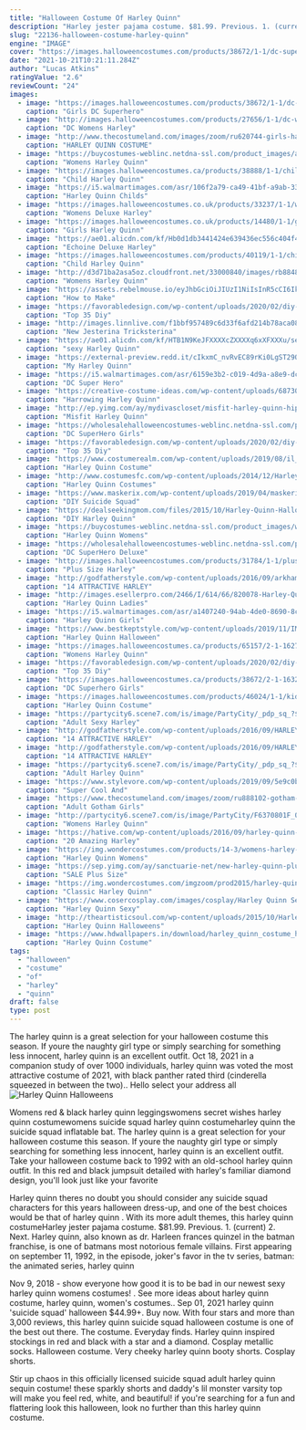 ```yaml
---
title: "Halloween Costume Of Harley Quinn"
description: "Harley jester pajama costume. $81.99. Previous. 1. (current) 2. Next. Harley quinn, also known as dr. Harleen frances quinzel in the batman franchise, is one of batmans most notorious female villains. First appearing on september 11, 1992, in the episode, joker's favor in the tv series, batman: the animated series, harley quinn"
slug: "22136-halloween-costume-harley-quinn"
engine: "IMAGE"
cover: "https://images.halloweencostumes.com/products/38672/1-1/dc-superhero-girls-deluxe-harley-quinn-costume.jpg"
date: "2021-10-21T10:21:11.284Z"
author: "Lucas Atkins"
ratingValue: "2.6"
reviewCount: "24"
images:
  - image: "https://images.halloweencostumes.com/products/38672/1-1/dc-superhero-girls-deluxe-harley-quinn-costume.jpg"
    caption: "Girls DC Superhero"
  - image: "http://images.halloweencostumes.com/products/27656/1-1/dc-womens-harley-quinn-costume.jpg"
    caption: "DC Womens Harley"
  - image: "http://www.thecostumeland.com/images/zoom/ru620744-girls-harley-quinn-halloween-costumes.jpg"
    caption: "HARLEY QUINN COSTUME"
  - image: "https://buycostumes-weblinc.netdna-ssl.com/product_images/adult-harley-quinn-dress/5b52126369702d0b4f000fc0/original.jpg?c=1532105315"
    caption: "Womens Harley Quinn"
  - image: "https://images.halloweencostumes.ca/products/38888/1-1/child-harley-quinn-jumpsuit-costume.jpg"
    caption: "Child Harley Quinn"
  - image: "https://i5.walmartimages.com/asr/106f2a79-ca49-41bf-a9ab-33a8158836cd_1.29f7febe1fedc77424049ffd8bf8355d.jpeg"
    caption: "Harley Quinn Childs"
  - image: "https://images.halloweencostumes.co.uk/products/33237/1-1/womens-deluxe-harley-quinn-jumpsuit-costume.jpg"
    caption: "Womens Deluxe Harley"
  - image: "https://images.halloweencostumes.co.uk/products/14480/1-1/girls-harley-quinn-tutu-costume.jpg"
    caption: "Girls Harley Quinn"
  - image: "https://ae01.alicdn.com/kf/Hb0d1db3441424e639436ec556c404f4bw/Echoine-Deluxe-Harley-Quinn-Costume-Cosplay-Adult-Halloween-Costume-For-Women-Superhero-Costume-For-Adult-Carnival.jpg_q50.jpg"
    caption: "Echoine Deluxe Harley"
  - image: "https://images.halloweencostumes.com/products/40119/1-1/child-harley-quinn-costume.jpg"
    caption: "Child Harley Quinn"
  - image: "http://d3d71ba2asa5oz.cloudfront.net/33000840/images/rb884837__1.jpg"
    caption: "Womens Harley Quinn"
  - image: "https://assets.rebelmouse.io/eyJhbGciOiJIUzI1NiIsInR5cCI6IkpXVCJ9.eyJpbWFnZSI6Imh0dHBzOi8vd3d3LmJyaXQuY28vbWVkaWEtbGlicmFyeS9leUpoYkdjaU9pSklVekkxTmlJc0luUjVjQ0k2SWtwWFZDSjkuZXlKcGJXRm5aU0k2SW1oMGRIQnpPaTh2WVhOelpYUnpMbkppYkM1dGN5OHlNVFl4TVRrMU1pOXZjbWxuYVc0dWFuQm5JaXdpWlhod2FYSmxjMTloZENJNk1UWTBOek0yTURVd04zMC5EbTRsS0RpMExuMEUtZjRwbVlwS2RXYVl3MFZQOE5maC1ZWV9fMGJlTV9ZL2ltYWdlLmpwZz93aWR0aD05ODAiLCJleHBpcmVzX2F0IjoxNjIwOTM0MTY0fQ.2omJQeX5wls9P5NfeQzQFIVtouBbb0RKnBWZuPGNGsQ/img.jpg?width=2000&height=2000"
    caption: "How to Make"
  - image: "https://favorabledesign.com/wp-content/uploads/2020/02/diy-harley-quinn-costume-for-kids-best-of-pin-on-halloween-of-diy-harley-quinn-costume-for-kids.jpg"
    caption: "Top 35 Diy"
  - image: "http://images.linnlive.com/f1bbf957489c6d33f6afd214b78aca08/e7dc9e75-1c52-4855-b8a9-2bcac5f86032.jpg"
    caption: "New Jesterina Tricksterina"
  - image: "https://ae01.alicdn.com/kf/HTB1N9KeJFXXXXcZXXXXq6xXFXXXu/sexy-Harley-Quinn-Costume-adult-cosplay-halloween-costumes-for-women-Clown-fancy-dress-superhero-party-plus.jpg"
    caption: "sexy Harley Quinn"
  - image: "https://external-preview.redd.it/cIkxmC_nvRvEC89rKi0LgST29Q6vtMYoQubfeVgJclU.jpg?auto=webp&s=34b6485bff96e70d43bfb197bd10c9a3414c9850"
    caption: "My Harley Quinn"
  - image: "https://i5.walmartimages.com/asr/6159e3b2-c019-4d9a-a8e9-dc8f3392716c_1.4b37884424aa16d7df090ea85d561405.jpeg?odnWidth=1000&odnHeight=1000&odnBg=ffffff"
    caption: "DC Super Hero"
  - image: "https://creative-costume-ideas.com/wp-content/uploads/6873035076_661cba88a0_h.jpg"
    caption: "Harrowing Harley Quinn"
  - image: "http://ep.yimg.com/ay/mydivascloset/misfit-harley-quinn-hipster-costume-2.jpg"
    caption: "Misfit Harley Quinn"
  - image: "https://wholesalehalloweencostumes-weblinc.netdna-ssl.com/product_images/dc-superhero-girls-harley-quinn-wig/5775fa3369702d5773000b28/original.jpg?c=1469786238"
    caption: "DC SuperHero Girls"
  - image: "https://favorabledesign.com/wp-content/uploads/2020/02/diy-harley-quinn-costume-for-kids-luxury-52-easy-halloween-costumes-for-adults-of-diy-harley-quinn-costume-for-kids.jpg"
    caption: "Top 35 Diy"
  - image: "https://www.costumerealm.com/wp-content/uploads/2019/08/il_794xN.1047467830_pkoa-1.jpg"
    caption: "Harley Quinn Costume"
  - image: "http://www.costumesfc.com/wp-content/uploads/2014/12/Harley-Quinn-Costume-Ideas.jpg"
    caption: "Harley Quinn Costumes"
  - image: "https://www.maskerix.com/wp-content/uploads/2019/04/maskerix-–-carnival-photo-contest-2019-–-diy-harley-quinn-costume-idea1.jpg"
    caption: "DIY Suicide Squad"
  - image: "https://dealseekingmom.com/files/2015/10/Harley-Quinn-Halloween-Costume.jpg"
    caption: "DIY Harley Quinn"
  - image: "https://buycostumes-weblinc.netdna-ssl.com/product_images/womens-harley-quinn-costume/5ae9e98d69702d22b801017f/original.jpg?c=1525479017"
    caption: "Harley Quinn Womens"
  - image: "https://wholesalehalloweencostumes-weblinc.netdna-ssl.com/product_images/dc-superhero-deluxe-harley-quinn-girls-costume/57ad97ff69702d0492008800/original.jpg?c=1471340395"
    caption: "DC SuperHero Deluxe"
  - image: "http://images.halloweencostumes.com/products/31784/1-1/plus-size-harley-quinn-costume.jpg"
    caption: "Plus Size Harley"
  - image: "http://godfatherstyle.com/wp-content/uploads/2016/09/arkham-asylum-harley-quinn-costume.jpg"
    caption: "14 ATTRACTIVE HARLEY"
  - image: "http://images.esellerpro.com/2466/I/614/66/820078-Harley-Quinn-Adult-Costume-LA-R2.jpg"
    caption: "Harley Quinn Ladies"
  - image: "https://i5.walmartimages.com/asr/a1407240-94ab-4de0-8690-8cabeec064cb_1.3eb16e3638b323b03e512cf312e53b7c.jpeg"
    caption: "Harley Quinn Girls"
  - image: "https://www.bestkeptstyle.com/wp-content/uploads/2019/11/IMG_1283-1-1900x2850.jpg"
    caption: "Harley Quinn Halloween"
  - image: "https://images.halloweencostumes.ca/products/65157/2-1-162764/womens-harley-quinn-gold-overalls-costume-alt-7-upd.png"
    caption: "Womens Harley Quinn"
  - image: "https://favorabledesign.com/wp-content/uploads/2020/02/diy-harley-quinn-costume-for-kids-unique-pin-on-costume-of-diy-harley-quinn-costume-for-kids-scaled.jpg"
    caption: "Top 35 Diy"
  - image: "https://images.halloweencostumes.ca/products/38672/2-1-163248/dc-superhero-girls-deluxe-harley-quinn-costume.jpg"
    caption: "DC Superhero Girls"
  - image: "https://images.halloweencostumes.com/products/46024/1-1/kids-harley-quinn-costume.jpg"
    caption: "Harley Quinn Costume"
  - image: "https://partycity6.scene7.com/is/image/PartyCity/_pdp_sq_?$_1000x1000_$&$product=PartyCity/P592659"
    caption: "Adult Sexy Harley"
  - image: "http://godfatherstyle.com/wp-content/uploads/2016/09/HARLEY-QUINN.jpg"
    caption: "14 ATTRACTIVE HARLEY"
  - image: "http://godfatherstyle.com/wp-content/uploads/2016/09/HARLEY-COSTUMES-....jpg"
    caption: "14 ATTRACTIVE HARLEY"
  - image: "https://partycity6.scene7.com/is/image/PartyCity/_pdp_sq_?$_1000x1000_$&$product=PartyCity/752693_01"
    caption: "Adult Harley Quinn"
  - image: "https://www.stylevore.com/wp-content/uploads/2019/09/5e9c0b399e809b91629902fbbb2c2f3f.jpg"
    caption: "Super Cool And"
  - image: "https://www.thecostumeland.com/images/zoom/ru888102-gotham-girls-dc-comics-harley-quinn-women-halloween-costumes.jpg"
    caption: "Adult Gotham Girls"
  - image: "http://partycity6.scene7.com/is/image/PartyCity/F6370801F_03_full?scl=1"
    caption: "Womens Harley Quinn"
  - image: "https://hative.com/wp-content/uploads/2016/09/harley-quinn-costumes/12-harley-quinn-costume-halloween.jpg"
    caption: "20 Amazing Harley"
  - image: "https://img.wondercostumes.com/products/14-3/womens-harley-quinn-costume.jpg"
    caption: "Harley Quinn Womens"
  - image: "https://sep.yimg.com/ay/sanctuarie-net/new-harley-quinn-plus-size-supersize-costume-0x-1x-2x-3x-4x-5x-6x-7x-8x-46.jpg"
    caption: "SALE Plus Size"
  - image: "https://img.wondercostumes.com/imgzoom/prod2015/harley-quinn-costume.jpg"
    caption: "Classic Harley Quinn"
  - image: "https://www.cosercosplay.com/images/cosplay/Harley Quinn Sexy Halloween Costumes For Women 15112098 (2)_01.jpg"
    caption: "Harley Quinn Sexy"
  - image: "http://theartisticsoul.com/wp-content/uploads/2015/10/Harley-Quinn-Top-Halloween-Costume.jpg"
    caption: "Harley Quinn Halloweens"
  - image: "https://www.hdwallpapers.in/download/harley_quinn_costume_hd_halloween_costume-HD.jpg"
    caption: "Harley Quinn Costume"
tags:
  - "halloween"
  - "costume"
  - "of"
  - "harley"
  - "quinn"
draft: false
type: post
---
```


The harley quinn is a great selection for your halloween costume this season. If youre the naughty girl type or simply searching for something less innocent, harley quinn is an excellent outfit. Oct 18, 2021 in a companion study of over 1000 individuals, harley quinn was voted the most attractive costume of 2021, with black panther rated third (cinderella squeezed in between the two).. Hello select your address all
![Harley Quinn Halloweens](http://theartisticsoul.com/wp-content/uploads/2015/10/Harley-Quinn-Top-Halloween-Costume.jpg "Harley Quinn Halloweens")

Womens red &amp; black harley quinn leggingswomens secret wishes harley quinn costumewomens suicide squad harley quinn costumeharley quinn the suicide squad inflatable bat. The harley quinn is a great selection for your halloween costume this season. If youre the naughty girl type or simply searching for something less innocent, harley quinn is an excellent outfit. Take your halloween costume back to 1992 with an old-school harley quinn outfit. In this red and black jumpsuit detailed with harley&#39;s familiar diamond design, you&#39;ll look just like your favorite
<!--inArticleAds-->

<!--galleryOne-->

Harley quinn theres no doubt you should consider any suicide squad characters for this years halloween dress-up, and one of the best choices would be that of harley quinn . With its more adult themes, this harley quinn costumeHarley jester pajama costume. $81.99. Previous. 1. (current) 2. Next. Harley quinn, also known as dr. Harleen frances quinzel in the batman franchise, is one of batmans most notorious female villains. First appearing on september 11, 1992, in the episode, joker's favor in the tv series, batman: the animated series, harley quinn
<!--inArticleAds-->

<!--galleryTwo-->

Nov 9, 2018 - show everyone how good it is to be bad in our newest sexy harley quinn womens costumes! . See more ideas about harley quinn costume, harley quinn, women's costumes.. Sep 01, 2021 harley quinn 'suicide squad' halloween $44.99+. Buy now. With four stars and more than 3,000 reviews, this harley quinn suicide squad halloween costume is one of the best out there. The costume. Everyday finds. Harley quinn inspired stockings in red and black with a star and a diamond. Cosplay metallic socks. Halloween costume. Very cheeky harley quinn booty shorts. Cosplay shorts.
<!--galleryThree-->

Stir up chaos in this officially licensed suicide squad adult harley quinn sequin costume! these sparkly shorts and daddy's lil monster varsity top will make you feel red, white, and beautiful! if you're searching for a fun and flattering look this halloween, look no further than this harley quinn costume.